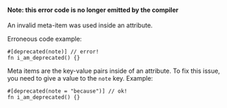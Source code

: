 #### Note: this error code is no longer emitted by the compiler

An invalid meta-item was used inside an attribute.

Erroneous code example:

```compile_fail,E0539
#[deprecated(note)] // error!
fn i_am_deprecated() {}
```

Meta items are the key-value pairs inside of an attribute. To fix this issue,
you need to give a value to the `note` key. Example:

```
#[deprecated(note = "because")] // ok!
fn i_am_deprecated() {}
```
